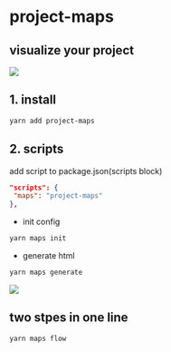 # project-maps

## visualize your project

![](https://s3.bmp.ovh/imgs/2021/12/975278670cc4d3eb.png)

## 1. install

```bash
yarn add project-maps
```

## 2. scripts

add script to package.json(scripts block)

```json
"scripts": {
 "maps": "project-maps"
},
```

- init config

```bash
yarn maps init
```

- generate html

```bash
yarn maps generate
```

![](https://s3.bmp.ovh/imgs/2021/12/bdb0052caa2e884b.png)

## two stpes in one line

```bash
yarn maps flow
```
